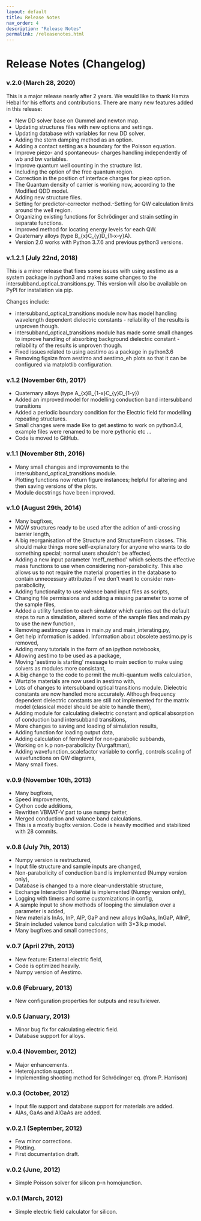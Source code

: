 ```yaml
---
layout: default
title: Release Notes
nav_order: 4
description: "Release Notes"
permalink: /releasenotes.html
---
```


# Release Notes (Changelog)

### v.2.0 (March 28, 2020)
This is a major release nearly after 2 years. We would like to thank Hamza Hebal for his efforts and contributions. There are many new features added in this release:
- New DD solver base on Gummel and newton map.
- Updating structures files with new options and settings.
- Updating database with variables for new DD solver.
- Adding the stern damping method as an option.
- Adding a contact setting as a boundary for the Poisson equation.
- Improve piezo- and spontaneous- charges handling independently of wb and bw variables.
- Improve quantum well counting in the structure list.
- Including the option of the free quantum region.
- Correction in the position of interface charges for piezo option.
- The Quantum density of carrier is working now, according to the Modified QDD model.
- Adding new structure files.
- Setting for predictor-corrector method.-Setting for QW calculation limits around the well region.
- Organizing existing functions for Schrödinger and strain setting in separate functions.
- Improved method for locating energy levels for each QW.
- Quaternary alloys (type B_{x}C_{y}D_{1-x-y}A).
- Version 2.0 works with Python 3.7.6 and previous python3 versions.

### v.1.2.1 (July 22nd, 2018)

This is a minor release that fixes some issues with using aestimo as a system package in python3 and makes some changes to the intersubband_optical_transitions.py. This version will also be available on PyPI for installation via pip.

Changes include:

- intersubband_optical_transitions module now has model handling wavelength dependent dielectric constants - reliability of the results is unproven though.
- intersubband_optical_transitions module has made some small changes to improve handling of absorbing background dielectric constant - reliability of the results is unproven though.
- Fixed issues related to using aestimo as a package in python3.6
- Removing figsize from aestimo and aestimo_eh plots so that it can be configured via matplotlib configuration.

### v.1.2 (November 6th, 2017)

*	Quaternary alloys (type A_{x}B_{1-x}C_{y}D_{1-y})
*	Added an improved model for modelling conduction band intersubband transitions
*	Added a periodic boundary condition for the Electric field for modelling repeating structures.
*	Small changes were made like to get aestimo to work on python3.4, example files were renamed to be more pythonic etc ...
* 	Code is moved to GitHub.

### v.1.1 (November 8th, 2016)

*    Many small changes and improvements to the intersubband\_optical\_transitions module.
*    Plotting functions now return figure instances; helpful for altering and then saving versions of the plots.
*    Module docstrings have been improved.

### v.1.0 (August 29th, 2014)

*    Many bugfixes,
*    MQW structures ready to be used after the adition of anti-crossing barrier length,
*    A big reorganisation of the Structure and StructureFrom classes. This should make things more self-explanatory for anyone who wants to do something special; normal users shouldn't be affected,
*    Adding a new input parameter 'meff_method' which selects the effective mass functions to use when considering non-parabolicity. This also allows us to not require the material properties in the database to contain unnecessary attributes if we don't want to consider non-parabolicity,
*    Adding functionality to use valence band input files as scripts,
*    Changing file permissions and adding a missing parameter to some of the sample files,
*    Added a utility function to each simulator which carries out the default steps to run a simulation, altered some of the sample files and main.py to use the new function, 
*    Removing aestimo.py cases in main.py and main_interating.py,
*    Get help information is added. Information about obsolete aestimo.py is removed,
*    Adding many tutorials in the form of an ipython notebooks,
*    Allowing aestimo to be used as a package,
*    Moving 'aestimo is starting' message to main section to make using solvers as modules more consistant,
*    A big change to the code to permit the multi-quantum wells calculation,
*    Wurtzite materials are now used in aestimo with,
*    Lots of changes to intersubband optical transitions module. Dielectric constants are now handled more accurately. Although frequency dependent dielectric constants are still not implemented for the matrix model (classical model should be able to handle them),
*    Adding module for calculating dielectric constant and optical absorption of conduction band intersubband transitions,
*    More changes to saving and loading of simulation results,
*    Adding function for loading output data,
*    Adding calculation of fermilevel for non-parabolic subbands,
*    Working on k.p non-parabolicity (Vurgaftman),
*    Adding wavefunction_scalefactor variable to config, controls scaling of wavefunctions on QW diagrams,
*    Many small fixes.

### v.0.9 (November 10th, 2013)

*    Many bugfixes,
*    Speed improvements,
*    Cython code additions,
*    Rewritten VBMAT-V part to use numpy better,
*    Merged conduction and valance band calculations.
*    This is a mostly bugfix version. Code is heavily modified and stabilized with 28 commits.

### v.0.8 (July 7th, 2013)

*    Numpy version is restructured,
*    Input file structure and sample inputs are changed,
*    Non-parabolicity of conduction band is implemented (Numpy version only),
*    Database is changed to a more clear-understable structure,
*    Exchange Interaction Potential is implemented (Numpy version only),
*    Logging with timers and some customizations in config,
*    A sample input to show methods of looping the simulation over a parameter is added,
*    New materials InAs, InP, AlP, GaP and new alloys InGaAs, InGaP, AlInP,
*    Strain included valence band calculation with 3×3 k.p model.
*    Many bugfixes and small corrections,

### v.0.7 (April 27th, 2013)

*    New feature: External electric field,
*    Code is optimized heavily.
*    Numpy version of Aestimo.

### v.0.6 (February, 2013)

*    New configuration properties for outputs and resultviewer.

### v.0.5 (January, 2013)

*    Minor bug fix for calculating electric field.
*    Database support for alloys.

### v.0.4 (November, 2012)

*    Major enhancements.
*    Heterojunction support.
*    Implementing shooting method for Schrödinger eq. (from P. Harrison)

### v.0.3 (October, 2012)

*    Input file support and database support for materials are added.
*    AlAs, GaAs and AlGaAs are added.

### v.0.2.1 (September, 2012)

*    Few minor corrections.
*    Plotting.
*    First documentation draft.

### v.0.2 (June, 2012)

*    Simple Poisson solver for silicon p-n homojunction.

### v.0.1 (March, 2012)

*    Simple electric field calculator for silicon.

